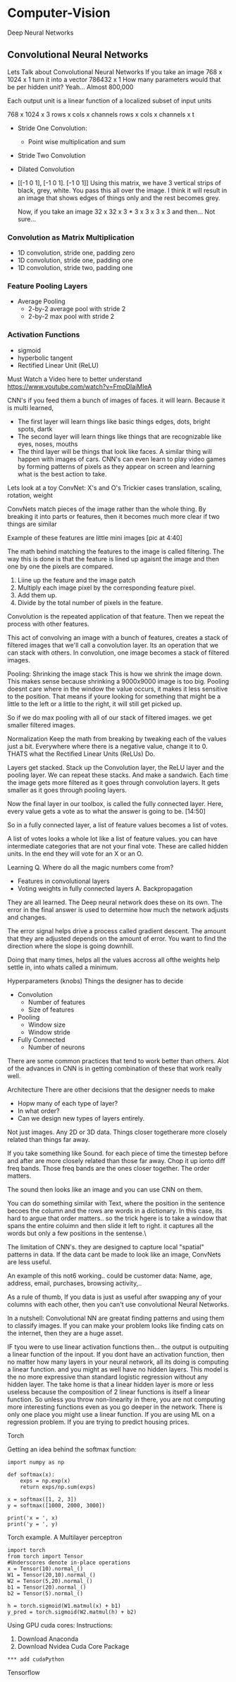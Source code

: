 # Computer-Vision
Deep Neural Networks

## Convolutional Neural Networks
Lets Talk about Convolutional Neural Networks
If you take an image 768 x 1024 x 1
turn it into a vector 786432 x 1
How many parameters would that be per hidden unit?
Yeah... Almost 800,000

Each output unit is a linear function of a localized subset of input units

768 x 1024 x 3
rows x cols x channels
rows x cols x channels x t

- Stride One Convolution:
  - Point wise multiplication and sum

- Stride Two Convolution

- Dilated Convolution

- [[-1 0 1],
  [-1 0 1].
  [-1 0 1]]
  Using this matrix, we have 3 vertical strips of black, grey, white.
  You pass this all over the image.
  I think it will result in an image that shows edges of things only and the rest becomes grey.
  
  Now, if you take an image 
  32 x 32 x 3
  *
  3 x 3 x 3 x 3
  and then... Not sure...
  
### Convolution as Matrix Multiplication
  
- 1D convolution, stride one, padding zero
- 1D convolution, stride one, padding one
- 1D convolution, stride two, padding one

### Feature Pooling Layers
- Average Pooling
  - 2-by-2 average pool with stride 2
  - 2-by-2 max pool with stride 2
  
### Activation Functions
- sigmoid
- hyperbolic tangent
- Rectified Linear Unit (ReLU)

Must Watch a Video here to better understand
https://www.youtube.com/watch?v=FmpDIaiMIeA

CNN's 
if you feed them a bunch of images of faces. it will learn.
Because it is multi learned,
 - The first layer will learn things like basic things edges, dots, bright spots, dartk 
 - The second layer will learn things like things that are recognizable like eyes, noses, mouths
 - The third layer will be things that look like faces.
A similar thing will happen with images of cars.
CNN's can even learn to play video games by forming patterns of pixels as they appear on screen and learning what is the best action to take.

Lets look at a toy ConvNet: X's and O's
Trickier cases
translation, scaling, rotation, weight

ConvNets match pieces of the image rather than the whole thing.
By breaking it into parts or features, then it becomes much more clear if two things are similar

Example of these features are little mini images
[pic at 4:40]

The math behind matching the features to the image is called filtering.
The way this is done is that the feature is lined up agaisnt the image and then one by one the pixels are compared.
1. Liine up the feature and the image patch
2. Multiply each image pixel by the corresponding feature pixel.
3. Add them up.
4. Divide by the total number of pixels in the feature.

Convolution is the repeated application of that feature.
Then we repeat the process with other features.

This act of convolving an image with a bunch of features,  creates a stack of filtered images that we'll call a convolution layer.
Its an operation that we can stack with others.
In convolution, one image becomes a stack of filtered images.

Pooling: Shrinking the image stack
This is how we shrink the image down.
This makes sense because shrinking a 9000x9000 image is too big.
Pooling doesnt care where in the window the value occurs, it makes it less sensitive to the position. That means if youre looking for something that might be a little to the left or a little to the right, it will still get picked up.

So if we do max pooling with all of our stack of filtered images.
we get smaller filtered images.

Normalization
Keep the math from breaking by tweaking each of the values just a bit.
Everywhere where there is a negative value, change it to 0.
THATS what the Rectified Linear Units (ReLUs) Do. 

Layers get stacked.
Stack up the Convolution layer, the ReLU layer and the pooling layer.
We can repeat these stacks. And make a sandwich.
Each time the image gets more filtered as it goes through convolution layers.
It gets smaller as it goes through pooling layers.

Now the final layer in our toolbox, is called the fully connected layer.
Here, every value gets a vote as to what the answer is going to be.
[14:50]

So in a fully connected layer, a list of feature values becomes a list of votes.

A list of votes looks a whole lot like a list of feature values.
you can have intermediate categories that are not your final vote. These are called hidden units.
In the end they will vote for an X or an O.

Learning
Q. Where do all the magic numbers come from?
   - Features in convolutional layers
   - Voting weights in fully connected layers
A. Backpropagation

They are all learned. The Deep neural network does these on its own.
The error in the final answer is used to determine how much the network adjusts and changes.

The error signal helps drive a process called gradient descent.
The amount that they are adjusted depends on the amount of error.
You want to find the direction where the slope is going downhill.

Doing that many times, helps all the values accross all ofthe weights help settle in, into whats called a minimum.

Hyperparameters (knobs)
Things the designer has to decide
- Convolution
  - Number of features
  - Size of features
- Pooling
  - Window size
  - Window stride
- Fully Connected
  - Number of neurons

There are some common practices that tend to work better than others.
Alot of the advances in CNN is in getting combination of these that work really well.

Architecture
There are other decisions that the designer needs to make 
- Hopw many of each type of layer?
- In what order?
- Can we design new types of layers entirely.

Not just images.
Any 2D or 3D data.
Things closer togetherare more closely related than things far away.

If you take something like Sound.
for each piece of time the timestep before and after are more closely related than those far away.
Chop it up ionto diff freq bands. Those freq bands are the ones closer together. The order matters.

The sound then looks like an image and you can use CNN on them.

You can do something similar with Text, where the position in the sentence becoes the column and the rows are words in a dictionary.
In this case, its hard to argue that order matters.. so the trick hgere is to take a window that spans the entire coluimn and then slide it left to right. it captures all the words but only a few positions in the sentense.\

The limitation of CNN's. they are designed to capture local "spatial" patterns in data.
If the data cant be made to look like an image, ConvNets are less useful.

An example of this not6 working.. could be customer data:
Name, age, address, email, purchases, browsing activity,..

As a rule of thumb, If you data is just as useful after swapping any of your columns with each other, then you can't use convolutional Neural Networks.

In a nutshell:
Convolutional NN are greatat finding patterns and using them to classify images.
If you can make your problem looks like finding cats on the internet, then they are a huge asset.

IF tyou were to use linear activation functions then... the output is outpuiting a linear function of the inpout.
If you dont have an activation function, then no matter how many layers in your neural network, all its doing is computing a linear function. and you might as well have no hidden layers.
This model is the no more expressive than standard logistic regression without any hidden layer.
The take home is that a linear hidden layer is more or less useless because the composition of 2 linear functions is itself a linear function. So unless you throw non-linearity in there, you are not computing more interesting functions even as you go deeper in the network. 
There is only one place you might use a linear function. If you are using ML on a regression problem. If you are trying to predict housing prices.


Torch

Getting an idea behind the softmax function:
```
import numpy as np

def softmax(x):
    exps = np.exp(x)
    return exps/np.sum(exps)
    
x = softmax([1, 2, 3])
y = softmax([1000, 2000, 3000])

print('x = ', x)
print('y = ', y)
```
Torch example. A Multilayer perceptron
```
import torch
from torch import Tensor
#Underscores denote in-place operations
x = Tensor(10).normal_()
W1 = Tensor(20,10).normal_()
W2 = Tensor(5,20).normal_()
b1 = Tensor(20).normal_()
b2 = Tensor(5).normal_()

h = torch.sigmoid(W1.matmul(x) + b1)
y_pred = torch.sigmoid(W2.matmul(h) + b2)
```

Using GPU cuda cores:
Instructions:
1. Download Anaconda
2. Download Nvidea Cuda Core Package
```
*** add cudaPython
```


Tensorflow
